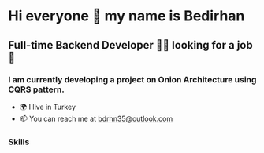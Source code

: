 
# Hi everyone 👋 my name is Bedirhan 
## Full-time Backend Developer 👨‍💻 looking for a job👀
### I am currently developing a project on Onion Architecture using CQRS pattern.

- 🌍 I live in Turkey
- 📫 You can reach me at bdrhn35@outlook.com 

### Skills
<link rel="stylesheet" href="https://cdn.jsdelivr.net/gh/devicons/devicon@v2.15.1/devicon.min.css">
